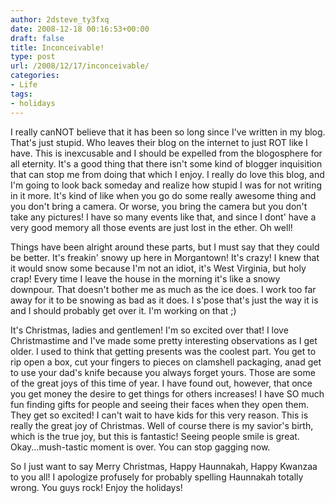 ```yaml
---
author: 2dsteve_ty3fxq
date: 2008-12-18 00:16:53+00:00
draft: false
title: Inconceivable!
type: post
url: /2008/12/17/inconceivable/
categories:
- Life
tags:
- holidays
---
```


I really canNOT believe that it has been so long since I've written in my blog. That's just stupid. Who leaves their blog on the internet to just ROT like I have. This is inexcusable and I should be expelled from the blogosphere for all eternity. It's a good thing that there isn't some kind of blogger inquisition that can stop me from doing that which I enjoy. I really do love this blog, and I'm going to look back someday and realize how stupid I was for not writing in it more. It's kind of like when you go do some really awesome thing and you don't bring a camera. Or worse, you bring the camera but you don't take any pictures! I have so many events like that, and since I dont' have a very good memory all those events are just lost in the ether. Oh well!

Things have been alright around these parts, but I must say that they could be better. It's freakin' snowy up here in Morgantown! It's crazy! I knew that it would snow some because I'm not an idiot, it's West Virginia, but holy crap! Every time I leave the house in the morning it's like a snowy downpour. That doesn't bother me as much as the ice does. I work too far away for it to be snowing as bad as it does. I s'pose that's just the way it is and I should probably get over it. I'm working on that ;)

It's Christmas, ladies and gentlemen! I'm so excited over that! I love Christmastime and I've made some pretty interesting observations as I get older. I used to think that getting presents was the coolest part. You get to rip open a box, cut your fingers to pieces on clamshell packaging, anad get to use your dad's knife because you always forget yours. Those are some of the great joys of this time of year. I have found out, however, that once you get money the desire to get things for others increases! I have SO much fun finding gifts for people and seeing their faces when they open them. They get so excited! I can't wait to have kids for this very reason. This is really the great joy of Christmas. Well of course there is my savior's birth, which is the true joy, but this is fantastic! Seeing people smile is great. Okay...mush-tastic moment is over. You can stop gagging now. 

So I just want to say Merry Christmas, Happy Haunnakah, Happy Kwanzaa to you all! I apologize profusely for probably spelling Haunnakah totally wrong. You guys rock! Enjoy the holidays!

